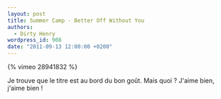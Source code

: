 ```yaml
---
layout: post
title: Summer Camp - Better Off Without You
authors:
  - Dirty Henry
wordpress_id: 908
date: "2011-09-13 12:00:00 +0200"
---
```


{% vimeo 28941832 %}

Je trouve que le titre est au bord du bon goût. Mais quoi ? J'aime bien, j'aime
bien !
